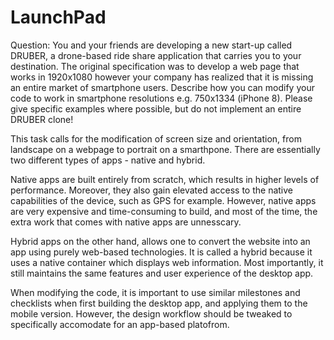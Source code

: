 # LaunchPad

Question:
You and your friends are developing a new start-up called DRUBER, a drone-based ride share application that carries you to your destination. The original specification was to develop a web page that works in 1920x1080 however your company has realized that it is missing an entire market of smartphone users. Describe how you can modify your code to work in smartphone resolutions e.g. 750x1334 (iPhone 8). Please give specific examples where possible, but do not implement an entire DRUBER clone!

This task calls for the modification of screen size and orientation, from landscape on a webpage to portrait on a smarthpone. There are essentially two different types of apps - native and hybrid.

Native apps are built entirely from scratch, which results in higher levels of performance. Moreover, they also gain elevated access to the native capabilities of the device, such as GPS for example. However, native apps are very expensive and time-consuming to build, and most of the time, the extra work that comes with native apps are unnesscary. 

Hybrid apps on the other hand, allows one to convert the website into an app using purely web-based technologies. It is called a hybrid because it uses a native container which displays web information. Most importantly, it still maintains the same features and user experience of the desktop app.

When modifying the code, it is important to use similar milestones and checklists when first building the desktop app, and applying them to the mobile version. However, the design workflow should be tweaked to specifically accomodate for an app-based platofrom. 
